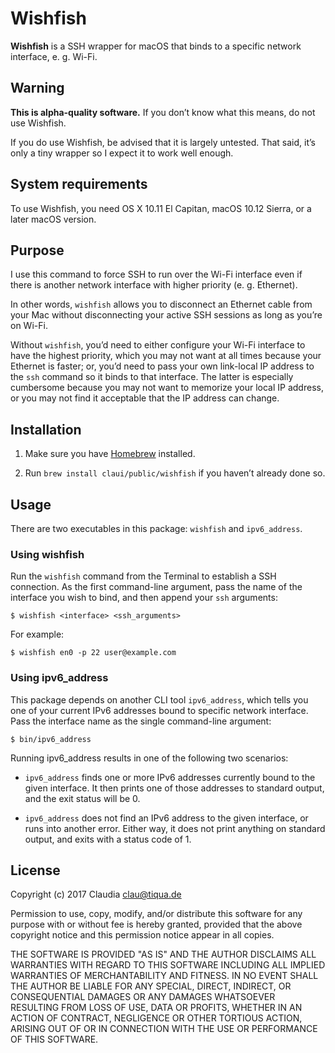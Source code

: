 # Wishfish

**Wishfish** is a SSH wrapper for macOS that binds to a specific network interface, e. g. Wi-Fi.


## Warning

**This is alpha-quality software.** If you don’t know what this means, do not use Wishfish.

If you do use Wishfish, be advised that it is largely untested. That said, it’s only a tiny wrapper so I expect it to work well enough.


## System requirements

To use Wishfish, you need OS&nbsp;X 10.11 El Capitan, macOS 10.12 Sierra, or a later macOS version.


## Purpose

I use this command to force SSH to run over the Wi-Fi interface even if there is another network interface with higher priority (e.&nbsp;g. Ethernet).

In other words, `wishfish` allows you to disconnect an Ethernet cable from your Mac without disconnecting your active SSH sessions as long as you’re on Wi-Fi.

Without `wishfish`, you’d need to either configure your Wi-Fi interface to have the highest priority, which you may not want at all times because your Ethernet is faster; or, you’d need to pass your own link-local IP address to the `ssh` command so it binds to that interface. The latter is especially cumbersome because you may not want to memorize your local IP address, or you may not find it acceptable that the IP address can change.


## Installation

1. Make sure you have [Homebrew](https://brew.sh) installed.

2. Run `brew install claui/public/wishfish` if you haven’t already done so.


## Usage

There are two executables in this package: `wishfish` and `ipv6_address`.

### Using wishfish

Run the `wishfish` command from the Terminal to establish a SSH connection. As the first command-line argument, pass the name of the interface you wish to bind, and then append your `ssh` arguments:

```
$ wishfish <interface> <ssh_arguments>
```

For example:

```
$ wishfish en0 -p 22 user@example.com
```


### Using ipv6_address

This package depends on another CLI tool `ipv6_address`, which tells you one of your current IPv6 addresses bound to specific network interface. Pass the interface name as the single command-line argument:

```
$ bin/ipv6_address
```

Running ipv6_address results in one of the following two scenarios:

- `ipv6_address` finds one or more IPv6 addresses currently bound to the given interface. It then prints one of those addresses to standard output, and the exit status will be 0.

- `ipv6_address` does not find an IPv6 address to the given interface, or runs into another error. Either way, it does not print anything on standard output, and exits with a status code of 1.


## License

Copyright (c) 2017 Claudia <clau@tiqua.de>

Permission to use, copy, modify, and/or distribute this software for
any purpose with or without fee is hereby granted, provided that the
above copyright notice and this permission notice appear in all
copies.

THE SOFTWARE IS PROVIDED "AS IS" AND THE AUTHOR DISCLAIMS ALL
WARRANTIES WITH REGARD TO THIS SOFTWARE INCLUDING ALL IMPLIED
WARRANTIES OF MERCHANTABILITY AND FITNESS. IN NO EVENT SHALL THE
AUTHOR BE LIABLE FOR ANY SPECIAL, DIRECT, INDIRECT, OR CONSEQUENTIAL
DAMAGES OR ANY DAMAGES WHATSOEVER RESULTING FROM LOSS OF USE, DATA OR
PROFITS, WHETHER IN AN ACTION OF CONTRACT, NEGLIGENCE OR OTHER
TORTIOUS ACTION, ARISING OUT OF OR IN CONNECTION WITH THE USE OR
PERFORMANCE OF THIS SOFTWARE.
